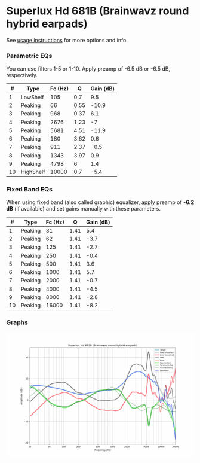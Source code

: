 # Superlux Hd 681B (Brainwavz round hybrid earpads)
See [usage instructions](https://github.com/jaakkopasanen/AutoEq#usage) for more options and info.

### Parametric EQs
You can use filters 1-5 or 1-10. Apply preamp of -6.5 dB or -6.5 dB, respectively.

|   # | Type      |   Fc (Hz) |    Q |   Gain (dB) |
|-----|-----------|-----------|------|-------------|
|   1 | LowShelf  |       105 | 0.7  |         9.5 |
|   2 | Peaking   |        66 | 0.55 |       -10.9 |
|   3 | Peaking   |       968 | 0.37 |         6.1 |
|   4 | Peaking   |      2676 | 1.23 |        -7   |
|   5 | Peaking   |      5681 | 4.51 |       -11.9 |
|   6 | Peaking   |       180 | 3.62 |         0.6 |
|   7 | Peaking   |       911 | 2.37 |        -0.5 |
|   8 | Peaking   |      1343 | 3.97 |         0.9 |
|   9 | Peaking   |      4798 | 6    |         1.4 |
|  10 | HighShelf |     10000 | 0.7  |        -5.4 |

### Fixed Band EQs
When using fixed band (also called graphic) equalizer, apply preamp of **-6.2 dB** (if available) and set gains manually with these parameters.

|   # | Type    |   Fc (Hz) |    Q |   Gain (dB) |
|-----|---------|-----------|------|-------------|
|   1 | Peaking |        31 | 1.41 |         5.4 |
|   2 | Peaking |        62 | 1.41 |        -3.7 |
|   3 | Peaking |       125 | 1.41 |        -2.7 |
|   4 | Peaking |       250 | 1.41 |        -0.4 |
|   5 | Peaking |       500 | 1.41 |         3.6 |
|   6 | Peaking |      1000 | 1.41 |         5.7 |
|   7 | Peaking |      2000 | 1.41 |        -0.7 |
|   8 | Peaking |      4000 | 1.41 |        -4.5 |
|   9 | Peaking |      8000 | 1.41 |        -2.8 |
|  10 | Peaking |     16000 | 1.41 |        -8.2 |

### Graphs
![](./Superlux%20Hd%20681B%20(Brainwavz%20round%20hybrid%20earpads).png)
